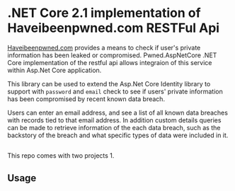 # .NET Core 2.1 implementation of Haveibeenpwned.com RESTFul Api
[Haveibeenpwned.com](https://haveibeenpwned.com/) provides a means to check if user's private information has been leaked or compromised. 
Pwned.AspNetCore .NET Core implementation of the restful api allows integraion of this service within Asp.Net Core application.

This library can be used to extend the Asp.Net Core Identity library to support with `password` and `email` check to see if users' private information has been compromised by recent known data breach.

Users can enter an email address, and see a list of all known data breaches with records tied to that email address. In addition custom details queries can be made to retrieve information of the each data breach, such as the backstory of the breach and what specific types of data were included in it.

## 
This repo comes with two projects
1. 
## Usage

